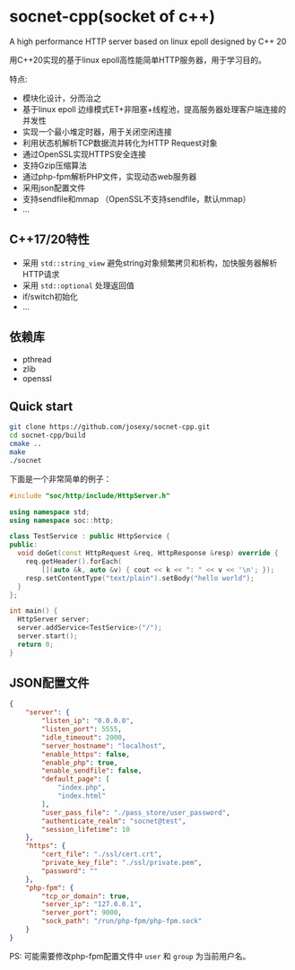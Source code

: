 # socnet-cpp(socket of c++)
A high performance HTTP server based on linux epoll designed by C++ 20

用C++20实现的基于linux epoll高性能简单HTTP服务器，用于学习目的。

特点:
- 模块化设计，分而治之
- 基于linux epoll 边缘模式ET+非阻塞+线程池，提高服务器处理客户端连接的并发性
- 实现一个最小堆定时器，用于关闭空闲连接
- 利用状态机解析TCP数据流并转化为HTTP Request对象
- 通过OpenSSL实现HTTPS安全连接
- 支持Gzip压缩算法
- 通过php-fpm解析PHP文件，实现动态web服务器
- 采用json配置文件
- 支持sendfile和mmap （OpenSSL不支持sendfile，默认mmap）
- ...

## C++17/20特性
- 采用 `std::string_view` 避免string对象频繁拷贝和析构，加快服务器解析HTTP请求
- 采用 `std::optional` 处理返回值
- if/switch初始化
- ...

## 依赖库
- pthread
- zlib
- openssl

## Quick start
```bash
git clone https://github.com/josexy/socnet-cpp.git
cd socnet-cpp/build
cmake ..
make
./socnet
```

下面是一个非常简单的例子：
```cpp
#include "soc/http/include/HttpServer.h"

using namespace std;
using namespace soc::http;

class TestService : public HttpService {
public:
  void doGet(const HttpRequest &req, HttpResponse &resp) override {
    req.getHeader().forEach(
        [](auto &k, auto &v) { cout << k << ": " << v << '\n'; });
    resp.setContentType("text/plain").setBody("hello world");
  }
};

int main() {
  HttpServer server;
  server.addService<TestService>("/");
  server.start();
  return 0;
}

```

## JSON配置文件
```json
{
    "server": {
        "listen_ip": "0.0.0.0",
        "listen_port": 5555,
        "idle_timeout": 2000,
        "server_hostname": "localhost",
        "enable_https": false,
        "enable_php": true,
        "enable_sendfile": false,
        "default_page": [
            "index.php",
            "index.html"
        ],
        "user_pass_file": "./pass_store/user_password",
        "authenticate_realm": "socnet@test",
        "session_lifetime": 10
    },
    "https": {
        "cert_file": "./ssl/cert.crt",
        "private_key_file": "./ssl/private.pem",
        "password": ""
    },
    "php-fpm": {
        "tcp_or_domain": true,
        "server_ip": "127.0.0.1",
        "server_port": 9000,
        "sock_path": "/run/php-fpm/php-fpm.sock"
    }
}
```

PS: 可能需要修改php-fpm配置文件中 `user` 和 `group` 为当前用户名。
